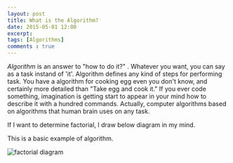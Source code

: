 ```yaml
---
layout: post
title: What is the Algorithm?
date: 2015-05-01 12:00
excerpt: 
tags: [Algorithms]
comments : true
---
```


*Algorithm* is an answer to "how to do it?" . Whatever you want, you can say as a task instand of 'it'. Algorithm defines any kind of steps for performing task. You have a algorithm for cooking egg even you don't know, and certainly more detailed than "Take egg and cook it." If you ever code something, imagination is getting start to appear in your mind how to describe it with a hundred commands. Actually, computer algorithms based on algorithms that human brain uses on any task. 

If I want to determine factorial, I draw below diagram in my mind.

This is a basic example of algorithm. 

![factorial diagram][id]

[id]: http://www.d.umn.edu/~tcolburn/cs1581/lectures/chapter11/assets/img/factorial-flowchart.png "factorial"
